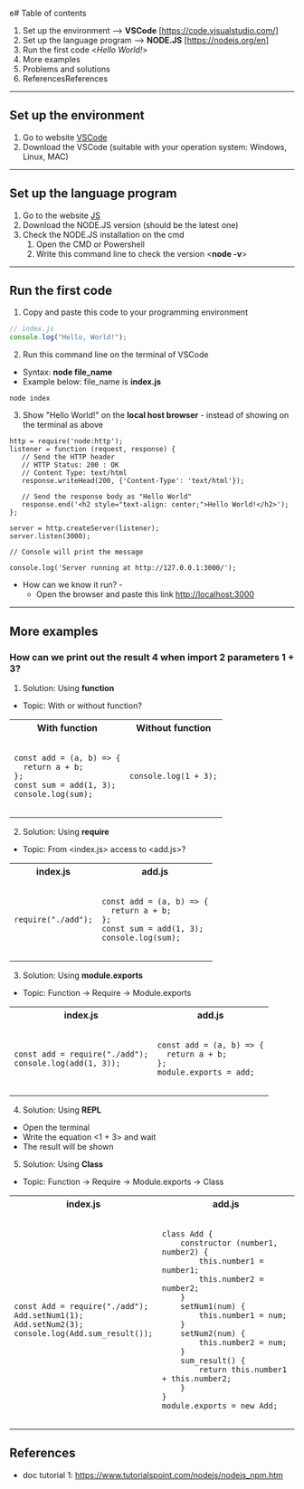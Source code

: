 e# Table of contents
1. Set up the environment --> **VSCode** [https://code.visualstudio.com/]
2. Set up the language program --> **NODE.JS** [https://nodejs.org/en]
3. Run the first code <*Hello World!*>
4. More examples
5. Problems and solutions
6. ReferencesReferences
---
## Set up the environment
1. Go to website [VSCode]([url](https://code.visualstudio.com/))
2. Download the VSCode (suitable with your operation system: Windows, Linux, MAC)
---
## Set up the language program
1. Go to the website [JS]([url](https://nodejs.org/en))
2. Download the NODE.JS version (should be the latest one)
3. Check the NODE.JS installation on the cmd
   1. Open the CMD or Powershell
   2. Write this command line to check the version <**node -v**>
---
## Run the first code
1. Copy and paste this code to your programming environment
```js
// index.js
console.log("Hello, World!");
```
2. Run this command line on the terminal of VSCode
- Syntax: **node file_name**
- Example below: file_name is **index.js**
```
node index
```
3. Show "Hello World!" on the **local host browser** - instead of showing on the terminal as above
```
http = require('node:http');
listener = function (request, response) {
   // Send the HTTP header 
   // HTTP Status: 200 : OK
   // Content Type: text/html
   response.writeHead(200, {'Content-Type': 'text/html'});
  
   // Send the response body as "Hello World"
   response.end('<h2 style="text-align: center;">Hello World!</h2>');
};

server = http.createServer(listener);
server.listen(3000);

// Console will print the message

console.log('Server running at http://127.0.0.1:3000/');
```
- How can we know it run? -
  - Open the browser and paste this link <http://localhost:3000>

---
## More examples
### How can we print out the result 4 when import 2 parameters 1 + 3?
1. Solution: Using **function**
- Topic: With or without function?
<table>
  <tr>
    <th>With function</th>
    <th>Without function</th>
  </tr>
  <tr>
    <td>
      <pre><code>
const add = (a, b) => {
  return a + b;
};
const sum = add(1, 3);
console.log(sum);
      </code></pre>
    </td>
    <td>
      <pre><code>
console.log(1 + 3);
      </code></pre>
    </td>
  </tr>
</table>

2. Solution: Using **require**
- Topic: From <index.js> access to <add.js>?
<table>
  <tr>
    <th>index.js</th>
    <th>add.js</th>
  </tr>
  <tr>
    <td>
      <pre><code>
require("./add");
      </code></pre>
    </td>
    <td>
      <pre><code>
const add = (a, b) => {
  return a + b;
};
const sum = add(1, 3);
console.log(sum);
      </code></pre>
    </td>
  </tr>
</table>

3. Solution: Using **module.exports**
- Topic: Function -> Require -> Module.exports
<table>
  <tr>
    <th>index.js</th>
    <th>add.js</th>
  </tr>
  <tr>
    <td>
      <pre><code>
const add = require("./add");
console.log(add(1, 3));  
      </code></pre>
    </td>
    <td>
      <pre><code>
const add = (a, b) => {
  return a + b;
};
module.exports = add;
      </code></pre>
    </td>
  </tr>
</table>

4. Solution: Using **REPL**
- Open the terminal
- Write the equation <1 + 3> and wait
- The result will be shown  

5. Solution: Using **Class**
- Topic: Function -> Require -> Module.exports -> Class
<table>
  <tr>
    <th>index.js</th>
    <th>add.js</th>
  </tr>
  <tr>
    <td>
      <pre><code>
const Add = require("./add");
Add.setNum1(1);
Add.setNum2(3);
console.log(Add.sum_result());
      </code></pre>
    </td>
    <td>
      <pre><code>
class Add {
    constructor (number1, number2) {
        this.number1 = number1;
        this.number2 = number2;
    }
    setNum1(num) {
        this.number1 = num;
    }
    setNum2(num) {
        this.number2 = num;
    }
    sum_result() {
        return this.number1 + this.number2;
    }
}
module.exports = new Add;
      </code></pre>
    </td>
  </tr>
</table>

## References
- doc tutorial 1: https://www.tutorialspoint.com/nodejs/nodejs_npm.htm

